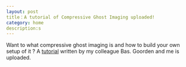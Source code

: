 ```yaml
---
layout: post
title：A tutorial of Compressive Ghost Imaging uploaded! 
category: home
description:s
---
```

Want to what compressive ghost imaging is and how to build your own setup of it ? A <a href="research/CompressiveGhostImaging_BuildItYourself2.pdf">tutorial</a> written by my colleague Bas. Goorden and me is uploaded.

